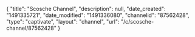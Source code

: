 {
    "title": "Scosche Channel",
    "description": null,
    "date_created": "1491335721",
    "date_modified": "1491336080",
    "channelid": "87562428",
    "type": "captivate",
    "layout": "channel",
    "url": "\/c\/scosche-channel\/87562428"
}